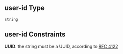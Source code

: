 ## user-id Type

`string`

## user-id Constraints

**UUID**: the string must be a UUID, according to [RFC 4122](https://tools.ietf.org/html/rfc4122 "check the specification")

